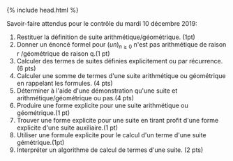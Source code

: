 {% include head.html %}

Savoir-faire attendus pour le contrôle du mardi 10 décembre 2019:

1) Restituer la définition de suite arithmétique/géométrique. (1pt)
2) Donner un énoncé formel pour $(un)_{n \geq 0}$ n'est pas arithmétique de raison r /géométrique de raison q.(1 pt)
3) Calculer des termes de suites définies explicitement ou par récurrence. (6 pts)
4) Calculer une somme de termes d'une suite arithmétique ou géométrique en rappelant les formules. (4 pts)
5) Déterminer à l'aide d'une démonstration qu'une suite et arithmétique/géométrique ou pas.(4 pts)
6) Produire une forme explicite pour une suite arithmétique ou géométrique.(1 pt)
7) Trouver une forme explicite pour une suite en tirant profit d'une forme explicite d'une suite auxiliaire.(1 pt)
8) Utiliser une formule explicite pour le calcul d'un terme d'une suite gémétrique.(1pt)
9) Interpréter un algorithme de calcul de termes d'une suite. (2 pts)
